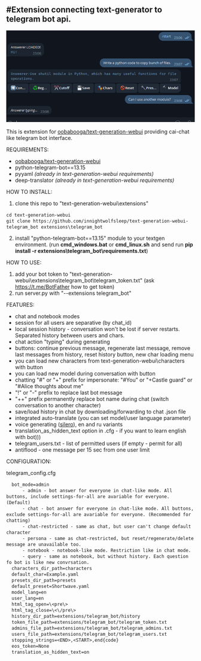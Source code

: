#Extension connecting text-generator to telegram bot api.
-
![Image1](https://github.com/innightwolfsleep/storage/raw/main/textgen_telegram.PNG)

This is extension for [oobabooga/text-generation-webui](https://github.com/oobabooga/text-generation-webui) providing cai-chat like telegram bot interface.

REQUIREMENTS:
- [oobabooga/text-generation-webui](https://github.com/oobabooga/text-generation-webui)
- python-telegram-bot==13.15
- pyyaml _(already in text-generation-webui requirements)_
- deep-translator _(already in text-generation-webui requirements)_

HOW TO INSTALL:
1) clone this repo to "text-generation-webui\extensions"
```
cd text-generation-webui
git clone https://github.com/innightwolfsleep/text-generation-webui-telegram_bot extensions\telegram_bot
```
2) install "python-telegram-bot==13.15" module to your textgen environment. (run **cmd_windows.bat** or **cmd_linux.sh** and send run **pip install -r extensions\telegram_bot\requirements.txt**)

HOW TO USE:
1) add your bot token to "text-generation-webui\extensions\telegram_bot\telegram_token.txt" (ask https://t.me/BotFather how to get token)
2) run server.py with "--extensions telegram_bot"

FEATURES:
- chat and notebook modes
- session for all users are separative (by chat_id)
- local session history - conversation won't be lost if server restarts. Separated history between users and chars.
- chat action "typing" during generating
- buttons: continue previous message, regenerate last message, remove last messages from history, reset history button, new char loading menu
- you can load new characters from text-generation-webui\characters with button
- you can load new model during conversation with button
- chatting "#" or "+" prefix for impersonate: "#You" or "+Castle guard" or "#Alice thoughts about me"
- "!" or "-" prefix to replace last bot message
- "++" prefix permanently replace bot name during chat (switch conversation to another character)
- save/load history in chat by downloading/forwarding to chat .json file
- integrated auto-translate (you can set model/user language parameter) 
- voice generating ([silero](https://github.com/snakers4/silero-models)), en and ru variants
- translation_as_hidden_text option in .cfg - if you want to learn english with bot)))
- telegram_users.txt - list of permitted users (if empty - permit for all)
- antiflood - one message per 15 sec from one user limit



CONFIGURATION:

telegram_config.cfg
```
  bot_mode=admin  
	  - admin - bot answer for everyone in chat-like mode. All buttons, include settings-for-all are avariable for everyone. (Default)
	  - chat - bot answer for everyone in chat-like mode. All buttons, exclude settings-for-all are avariable for everyone. (Recommended for chatting)
	  - chat-restricted - same as chat, but user can't change default character
	  - persona - same as chat-restricted, but reset/regenerate/delete message are unavailable too. 
	  - notebook - notebook-like mode. Restriction like in chat mode.
	  - query - same as notebook, but without history. Each question fo bot is like new convrsation.
  characters_dir_path=characters
  default_char=Example.yaml
  presets_dir_path=presets
  default_preset=Shortwave.yaml
  model_lang=en
  user_lang=en
  html_tag_open=\<pre\>
  html_tag_close=\<\/pre\>
  history_dir_path=extensions/telegram_bot/history
  token_file_path=extensions/telegram_bot/telegram_token.txt
  admins_file_path=extensions/telegram_bot/telegram_admins.txt
  users_file_path=extensions/telegram_bot/telegram_users.txt
  stopping_strings=<END>,<START>,end{code}
  eos_token=None
  translation_as_hidden_text=on

```
